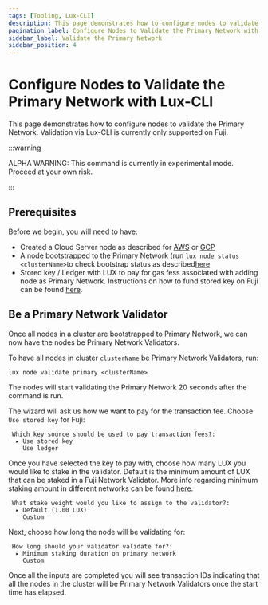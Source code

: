 ```yaml
---
tags: [Tooling, Lux-CLI]
description: This page demonstrates how to configure nodes to validate the Lux Primary Network. Validation via Lux-CLI is currently only supported on Fuji.
pagination_label: Configure Nodes to Validate the Primary Network with Lux-CLI
sidebar_label: Validate the Primary Network
sidebar_position: 4
---
```


# Configure Nodes to Validate the Primary Network with Lux-CLI

This page demonstrates how to configure nodes to validate the Primary Network.
Validation via Lux-CLI is currently only supported on Fuji.

:::warning

ALPHA WARNING: This command is currently in experimental mode. Proceed at your own risk.

:::

## Prerequisites

Before we begin, you will need to have:

- Created a Cloud Server node as described for [AWS](/tooling/cli-guides/create-a-validator-aws.md)
  or [GCP](/tooling/cli-guides/create-a-validator-gcp.md)
- A node bootstrapped to the Primary Network (run `lux node status <clusterName>`to check
  bootstrap status as described[here](/tooling/cli-guides/create-a-validator-aws.md#check-bootstrap-status)
- Stored key / Ledger with LUX to pay for gas fess associated with adding node as Primary Network.
  Instructions on how to fund stored key on Fuji can be found [here](/build/subnet/deploy/fuji-testnet-subnet.md#funding-the-key).

## Be a Primary Network Validator

Once all nodes in a cluster are bootstrapped to Primary Network, we can now have the nodes be
Primary Network Validators.

To have all nodes in cluster `clusterName` be Primary Network Validators, run:

```shell
lux node validate primary <clusterName>
```

The nodes will start validating the Primary Network 20 seconds after the command is run.

The wizard will ask us how we want to pay for the transaction fee.
Choose `Use stored key` for Fuji:

```text
 Which key source should be used to pay transaction fees?:
  ▸ Use stored key
    Use ledger
```

Once you have selected the key to pay with, choose how many LUX you would like to stake in the
validator. Default is the minimum amount of LUX that can be staked in a Fuji Network Validator.
More info regarding minimum staking amount in different networks can be found [here](/nodes/validate/how-to-stake.md#fuji-testnet).

```text
 What stake weight would you like to assign to the validator?:
  ▸ Default (1.00 LUX)
    Custom
```

Next, choose how long the node will be validating for:

```text
 How long should your validator validate for?:
  ▸ Minimum staking duration on primary network
    Custom
```

Once all the inputs are completed you will see transaction IDs indicating that all the nodes in the
cluster will be Primary Network Validators once the start time has elapsed.
